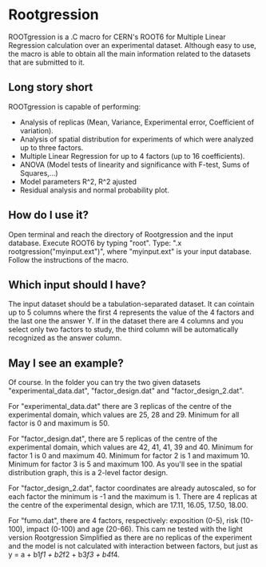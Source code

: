 # Rootgression

ROOTgression is a .C macro for CERN's ROOT6 for Multiple Linear Regression calculation over an experimental dataset.
Although easy to use, the macro is able to obtain all the main information related to the datasets that are submitted to it.

## Long story short
ROOTgression is capable of performing:
 - Analysis of replicas (Mean, Variance, Experimental error, Coefficient of variation).
 - Analysis of spatial distribution for experiments of which were analyzed up to three factors.
 - Multiple Linear Regression for up to 4 factors (up to 16 coefficients).
 - ANOVA  (Model tests of linearity and significance with F-test, Sums of Squares,...)
 - Model parameters R^2, R^2 ajusted
 - Residual analysis and normal probability plot.
 
## How do I use it?
Open terminal and reach the directory of Rootgression and the input database. 
Execute ROOT6 by typing "root".
Type: ".x rootgression("myinput.ext")", where "myinput.ext" is your input database. 
Follow the instructions of the macro.

## Which input should I have?
The input dataset should be a tabulation-separated dataset. It can cointain up to 5 columns where the first 4 represents the value of the 4 factors and the last one the answer Y. 
If in the dataset there are 4 columns and you select only two factors to study, the third column will be automatically recognized as the answer column.

## May I see an example?
Of course. In the folder you can try the two given datasets "experimental_data.dat", "factor_design.dat" and "factor_design_2.dat".

For "experimental_data.dat" there are 3 replicas of the centre of the experimental domain, which values are 25, 28 and 29. Minimum for all factor is 0 and maximum is 50.

For "factor_design.dat", there are 5 replicas of the centre of the experimental domain, which values are 42, 41, 41, 39 and 40. Minimum for factor 1 is 0 and maximum 40. Minimum for factor 2 is 1 and maximum 10. Minimum for factor 3 is 5 and maximum 100. As you'll see in the spatial distribution graph, this is a 2-level factor design.

For "factor_design_2.dat", factor coordinates are already autoscaled, so for each factor the minimum is -1 and the maximum is 1. There are 4 replicas at the centre of the experimental design, which are 17.11, 16.05, 17.50, 18.00.

For "fumo.dat", there are 4 factors, respectively: exposition (0-5), risk (10-100), impact (0-100) and age (20-66). This cam ne tested with the light version Rootgression Simplified as there are no replicas of the experiment and the model is not calculated with interaction between factors, but just as y = a + b1*f1 + b2*f2 + b3*f3 + b4*f4.
